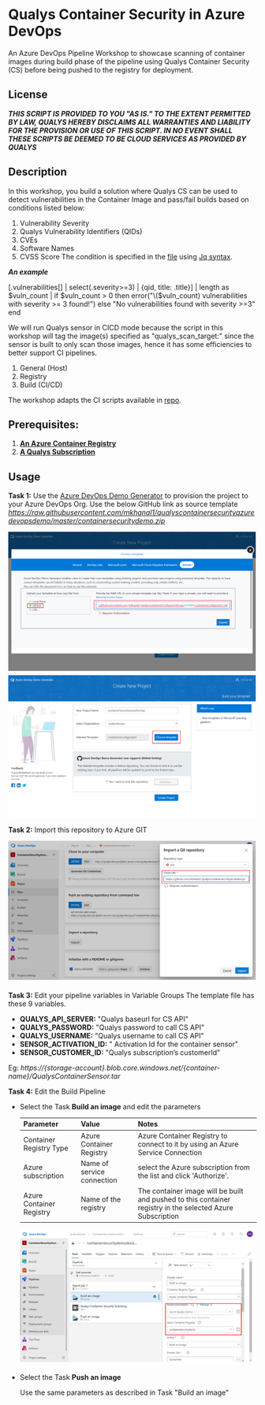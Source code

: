 # Qualys Container Security in Azure DevOps
An Azure DevOps Pipeline Workshop to showcase scanning of container images during build phase of the pipeline using Qualys Container Security (CS) before being pushed to the registry for deployment.

## License
_**THIS SCRIPT IS PROVIDED TO YOU "AS IS."  TO THE EXTENT PERMITTED BY LAW, QUALYS HEREBY DISCLAIMS ALL WARRANTIES AND LIABILITY FOR THE PROVISION OR USE OF THIS SCRIPT.  IN NO EVENT SHALL THESE SCRIPTS BE DEEMED TO BE CLOUD SERVICES AS PROVIDED BY QUALYS**_

## Description
In this workshop, you build a solution where Qualys CS can be used to detect vulnerabilities in the Container Image and pass/fail builds based on conditions listed below:
  1. Vulnerability Severity
  2. Qualys Vulnerability Identifiers (QIDs)
  3. CVEs
  4. Software Names
  5. CVSS Score
The condition is specified in the [file](/jq_filter.txt) using [Jq syntax](https://stedolan.github.io/jq/manual/).

**_An example_**

[.vulnerabilities[] | select(.severity>=3) | {qid, title: .title}] | length as $vuln_count | if $vuln_count > 0 then error("\($vuln_count) vulnerabilities with severity >= 3 found!") else "No vulnerabilities found with severity >=3" end

We will run Qualys sensor in CICD mode because the script in this workshop will tag the image(s) specified as "qualys_scan_target:<image-id>" since the sensor is built to only scan those images, hence it has some efficiencies to better support CI pipelines.
  1. General (Host)
  2. Registry
  3. Build (CI/CD)

The workshop adapts the CI scripts available in [repo](https://github.com/Qualys/community/tree/master/containerSecurity#validate-docker-image-without-plugin).

## **Prerequisites:**
  1. [**An Azure Container Registry**](/prerequisite/azurecontainerregistry.md)
  2. [**A Qualys Subscription**](https://www.qualys.com/free-trial/)
 
## Usage
**Task 1:** Use the [Azure DevOps Demo Generator](https://azuredevopsdemogenerator.azurewebsites.net/) to provision the project to your Azure DevOps Org. Use the below GitHub link as source template
_https://raw.githubusercontent.com/mkhanal1/qualyscontainersecurityazuredevopsdemo/master/containersecuritydemo.zip_

  ![Image1](/images/1.png?raw=true)
  ![Image2](/images/2.png?raw=true)

**Task 2:** Import this repository to Azure GIT

![Image3](/images/3.png?raw=true)


**Task 3:** Edit your pipeline variables in Variable Groups
The template file has these 9 variables.

  * **QUALYS_API_SERVER:** "Qualys baseurl for CS API"
  * **QUALYS_PASSWORD:** "Qualys password to call CS API"
  * **QUALYS_USERNAME:** "Qualys username to call CS API"
  * **SENSOR_ACTIVATION_ID:** " Activation Id for the container sensor"
  * **SENSOR_CUSTOMER_ID:** "Qualys subscription’s customerId"
  
  Eg: _https://{storage-account}.blob.core.windows.net/{container-name}/QualysContainerSensor.tar_
  
  
**Task 4:** Edit the Build Pipeline

  * Select the Task **Build an image** and edit the parameters
  
    Parameter|Value|Notes|
    ---------|-----|-----|
    Container Registry Type | Azure Container Registry | Azure Container Registry to connect to it by using an Azure Service Connection |
    Azure subscription | Name of service connection | select the Azure subscription from the list and click 'Authorize'. |
    Azure Container Registry | Name of the registry | The container image will be built and pushed to this container registry in the selected Azure Subscription |
  
    ![Image4](/images/4.png?raw=true)
  
  * Select the Task **Push an image**
  
    Use the same parameters as described in Task "Build an image"
